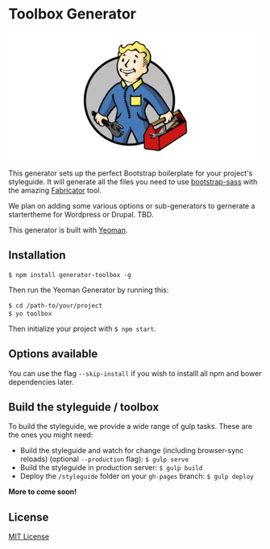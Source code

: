 # Toolbox Generator

![vault-boy](vault-boy.png)

This generator sets up the perfect Bootstrap boilerplate for your project's styleguide. It will generate all the files you need to use [bootstrap-sass](https://github.com/twbs/bootstrap-sass) with the amazing [Fabricator](https://github.com/fbrctr/fabricator) tool.

We plan on adding some various options or sub-generators to gernerate a startertheme for Wordpress or Drupal. TBD.

This generator is built with [Yeoman](https://github.com/yeoman/generator).

## Installation

```shell
$ npm install generator-toolbox -g
```

Then run the Yeoman Generator by running this:

```shell
$ cd /path-to/your/project
$ yo toolbox
```

Then initialize your project with `$ npm start`.

## Options available

You can use the flag `--skip-install` if you wish to installl all npm and bower dependencies later.

## Build the styleguide / toolbox

To build the styleguide, we provide a wide range of gulp tasks. These are the ones you might need:

- Build the styleguide and watch for change (including browser-sync reloads) (optional `--production` flag): `$ gulp serve`
- Build the styleguide in production server: `$ gulp build`
- Deploy the `/styleguide` folder on your `gh-pages` branch: `$ gulp deploy`

**More to come soon!** 

## License

[MIT License](http://opensource.org/licenses/mit-license.php)
